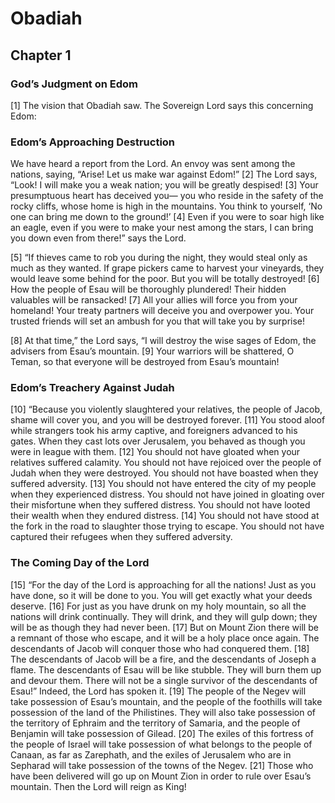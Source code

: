 # Obadiah

## Chapter 1


### God’s Judgment on Edom

[1] The vision that Obadiah saw.
The Sovereign Lord says this concerning Edom:

### Edom’s Approaching Destruction

We have heard a report from the Lord.
An envoy was sent among the nations, saying,
“Arise! Let us make war against Edom!”
[2] The Lord says, “Look! I will make you a weak nation;
you will be greatly despised!
[3] Your presumptuous heart has deceived you—
you who reside in the safety of the rocky cliffs,
whose home is high in the mountains.
You think to yourself,
‘No one can bring me down to the ground!’
[4] Even if you were to soar high like an eagle,
even if you were to make your nest among the stars,
I can bring you down even from there!” says the Lord.

[5] “If thieves came to rob you during the night,
they would steal only as much as they wanted.
If grape pickers came to harvest your vineyards,
they would leave some behind for the poor.
But you will be totally destroyed!
[6] How the people of Esau will be thoroughly plundered!
Their hidden valuables will be ransacked!
[7] All your allies will force you from your homeland!
Your treaty partners will deceive you and overpower you.
Your trusted friends will set an ambush for you
that will take you by surprise!

[8] At that time,” the Lord says,
“I will destroy the wise sages of Edom,
the advisers from Esau’s mountain.
[9] Your warriors will be shattered, O Teman,
so that everyone will be destroyed from Esau’s mountain!

### Edom’s Treachery Against Judah

[10] “Because you violently slaughtered your relatives, the people of Jacob,
shame will cover you, and you will be destroyed forever.
[11] You stood aloof while strangers took his army captive,
and foreigners advanced to his gates.
When they cast lots over Jerusalem,
you behaved as though you were in league with them.
[12] You should not have gloated when your relatives suffered calamity.
You should not have rejoiced over the people of Judah when they were destroyed.
You should not have boasted when they suffered adversity.
[13] You should not have entered the city of my people when they experienced distress.
You should not have joined in gloating over their misfortune when they suffered distress.
You should not have looted their wealth when they endured distress.
[14] You should not have stood at the fork in the road to slaughter those trying to escape.
You should not have captured their refugees when they suffered adversity.

### The Coming Day of the Lord

[15] “For the day of the Lord is approaching for all the nations!
Just as you have done, so it will be done to you.
You will get exactly what your deeds deserve.
[16] For just as you have drunk on my holy mountain,
so all the nations will drink continually.
They will drink, and they will gulp down;
they will be as though they had never been.
[17] But on Mount Zion there will be a remnant of those who escape,
and it will be a holy place once again.
The descendants of Jacob will conquer
those who had conquered them.
[18] The descendants of Jacob will be a fire,
and the descendants of Joseph a flame.
The descendants of Esau will be like stubble.
They will burn them up and devour them.
There will not be a single survivor of the descendants of Esau!”
Indeed, the Lord has spoken it.
[19] The people of the Negev will take possession of Esau’s mountain,
and the people of the foothills will take
possession of the land of the Philistines.
They will also take possession of the territory of Ephraim and the territory of Samaria,
and the people of Benjamin will take possession of Gilead.
[20] The exiles of this fortress of the people of Israel
will take possession of what belongs to
the people of Canaan, as far as Zarephath,
and the exiles of Jerusalem who are in Sepharad
will take possession of the towns of the Negev.
[21] Those who have been delivered will go up on Mount Zion
in order to rule over Esau’s mountain.
Then the Lord will reign as King!
